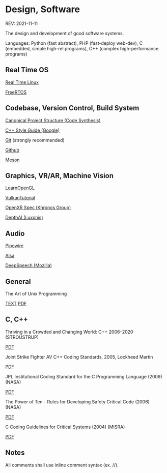 # Design, Software

REV: 2021-11-11

The design and development of good software systems.

Languages: Python (fast abstract), PHP (fast-deploy web-dev), C (embedded, simple high-rel programs), C++ (complex high-performance programs)

## Real Time OS

[Real Time Linux](https://wiki.linuxfoundation.org/realtime/start)

[FreeRTOS](https://www.freertos.org)

## Codebase, Version Control, Build System

[Canonical Project Structure (Code Synthesis)](http://open-std.org/JTC1/SC22/WG21/docs/papers/2018/p1204r0.html)

[C++ Style Guide (Google)](https://google.github.io/styleguide/cppguide.html)

[Git](https://git-scm.com/) (strongly recommended)

[Github](https://github.com/)

[Meson](https://mesonbuild.com/)

## Graphics, VR/AR, Machine Vision

[LearnOpenGL](https://learnopengl.com/)

[VulkanTutorial](https://vulkan-tutorial.com/)

[OpenXR Spec (Khronos Group)](https://www.khronos.org/registry/OpenXR/specs/1.0/html/xrspec.html)

[DepthAI (Luxonis)](https://docs.luxonis.com/en/latest/)

## Audio

[Pipewire](https://pipewire.org/)

[Alsa](https://alsa-project.org)

[DeepSpeech (Mozilla)](https://github.com/mozilla/DeepSpeech)

## General

The Art of Unix Programming

[TEXT](https://archive.org/stream/ost-computer-science-the_art_of_unix_programming-1/the_art_of_unix_programming%20%281%29_djvu.txt) [PDF](https://ia800202.us.archive.org/27/items/ost-computer-science-the_art_of_unix_programming-1/the_art_of_unix_programming%20%281%29.pdf)

## C, C++

Thriving in a Crowded and Changing World: C++ 2006–2020 (STROUSTRUP)

[PDF](https://web.archive.org/web/20210717062203/https://www.stroustrup.com/hopl20main-p5-p-bfc9cd4--final.pdf)

Joint Strike Fighter AV C++ Coding Standards, 2005, Lockheed Martin

[PDF](http://www.stroustrup.com/JSF-AV-rules.pdf)

JPL Institutional Coding Standard for the C Programming Language (2009) (NASA)

[PDF](http://web.archive.org/web/20190219155254/http://lars-lab.jpl.nasa.gov/JPL_Coding_Standard_C.pdf)

The Power of Ten - Rules for Developing Safety Critical Code (2006) (NASA)

[PDF](https://spinroot.com/gerard/pdf/P10.pdf)

C Coding Guidelines for Critical Systems (2004) (MISRA)

[PDF](http://caxapa.ru/thumbs/468328/misra-c-2004.pdf)

## Notes

All comments shall use inline comment syntax (ex. //).



















